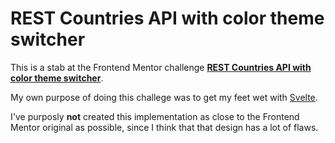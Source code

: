 # REST Countries API with color theme switcher

This is a stab at the Frontend Mentor challenge [**REST Countries API with color
theme switcher**](https://www.frontendmentor.io/challenges/rest-countries-api-with-color-theme-switcher-5cacc469fec04111f7b848ca).

My own purpose of doing this challege was to get my feet wet with
[Svelte](https://svelte.dev/).

I've purposly **not** created this implementation as close to the Frontend
Mentor original as possible, since I think that that design has a lot of flaws.
